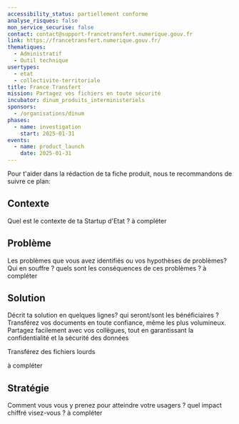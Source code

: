 ```yaml
---
accessibility_status: partiellement conforme
analyse_risques: false
mon_service_securise: false
contact: contact@support-francetransfert.numerique.gouv.fr
link: https://francetransfert.numerique.gouv.fr/
thematiques:
  - Administratif
  - Outil technique
usertypes:
  - etat
  - collectivite-territoriale
title: France Transfert
mission: Partagez vos fichiers en toute sécurité
incubator: dinum_produits_interministeriels
sponsors:
  - /organisations/dinum
phases:
  - name: investigation
    start: 2025-01-31
events:
  - name: product_launch
    date: 2025-01-31
---
```

Pour t'aider dans la rédaction de ta fiche produit, nous te recommandons de suivre ce plan: 

## Contexte

Quel est le contexte de ta Startup d'Etat ? à compléter

## Problème

Les problèmes que vous avez identifiés ou vos hypothèses de problèmes? Qui en souffre ? quels sont les conséquences de ces problèmes ? à compléter

## Solution

Décrit ta solution en quelques lignes? qui seront/sont les bénéficiaires ? 
Transférez vos documents en toute confiance, même les plus volumineux. Partagez facilement avec vos collègues, tout en garantissant la confidentialité et la sécurité des données

Transférez des fichiers lourds

à compléter

## Stratégie

Comment vous vous y prenez pour atteindre votre usagers ? quel impact chiffré visez-vous ? à compléter
